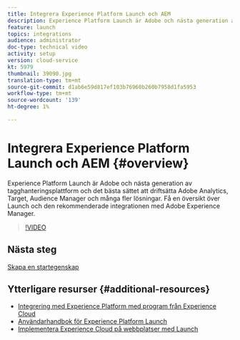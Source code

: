 ```yaml
---
title: Integrera Experience Platform Launch och AEM
description: Experience Platform Launch är Adobe och nästa generation av tagghanteringsplattform och det bästa sättet att driftsätta Adobe Analytics, Target, Audience Manager och många fler lösningar. Få en översikt över Launch och den rekommenderade integrationen med Adobe Experience Manager.
feature: launch
topics: integrations
audience: administrator
doc-type: technical video
activity: setup
version: cloud-service
kt: 5979
thumbnail: 39090.jpg
translation-type: tm+mt
source-git-commit: d1ab6e59d817ef103b76960b260b7958d1fa5953
workflow-type: tm+mt
source-wordcount: '139'
ht-degree: 1%

---
```



# Integrera Experience Platform Launch och AEM {#overview}

Experience Platform Launch är Adobe och nästa generation av tagghanteringsplattform och det bästa sättet att driftsätta Adobe Analytics, Target, Audience Manager och många fler lösningar. Få en översikt över Launch och den rekommenderade integrationen med Adobe Experience Manager.

>[!VIDEO](https://video.tv.adobe.com/v/39090?quality=12&learn=on)

## Nästa steg

[Skapa en startegenskap](create-launch-property.md)

## Ytterligare resurser {#additional-resources}

* [Integrering med Experience Platform med program från Experience Cloud](https://docs.adobe.com/content/help/en/platform-learn/tutorials/intro-to-platform/integrations-with-experience-cloud-applications.html)
* [Användarhandbok för Experience Platform Launch](https://docs.adobe.com/content/help/en/launch/using/overview.html)
* [Implementera Experience Cloud på webbplatser med Launch](https://docs.adobe.com/content/help/en/core-services-learn/implementing-in-websites-with-launch/index.html)
